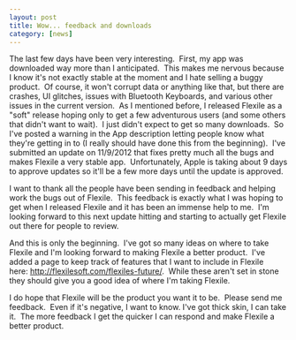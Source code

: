 ```yaml
---
layout: post
title: Wow... feedback and downloads
category: [news]
---
```


The last few days have been very interesting.  First, my app was downloaded way more than I anticipated.  This makes me nervous because I know it's not exactly stable at the moment and I hate selling a buggy product.  Of course, it won't corrupt data or anything like that, but there are crashes, UI glitches, issues with Bluetooth Keyboards, and various other issues in the current version.  As I mentioned before, I released Flexile as a "soft" release hoping only to get a few adventurous users (and some others that didn't want to wait).  I just didn't expect to get so many downloads.  So I've posted a warning in the App description letting people know what they're getting in to (I really should have done this from the beginning).  I've submitted an update on 11/9/2012 that fixes pretty much all the bugs and makes Flexile a very stable app.  Unfortunately, Apple is taking about 9 days to approve updates so it'll be a few more days until the update is approved.

I want to thank all the people have been sending in feedback and helping work the bugs out of Flexile.  This feedback is exactly what I was hoping to get when I released Flexile and it has been an immense help to me.  I'm looking forward to this next update hitting and starting to actually get Flexile out there for people to review.

And this is only the beginning.  I've got so many ideas on where to take Flexile and I'm looking forward to making Flexile a better product.  I've added a page to keep track of features that I want to include in Flexile here: http://flexilesoft.com/flexiles-future/.  While these aren't set in stone they should give you a good idea of where I'm taking Flexile.

I do hope that Flexile will be the product you want it to be.  Please send me feedback.  Even if it's negative, I want to know. I've got thick skin, I can take it.  The more feedback I get the quicker I can respond and make Flexile a better product.  